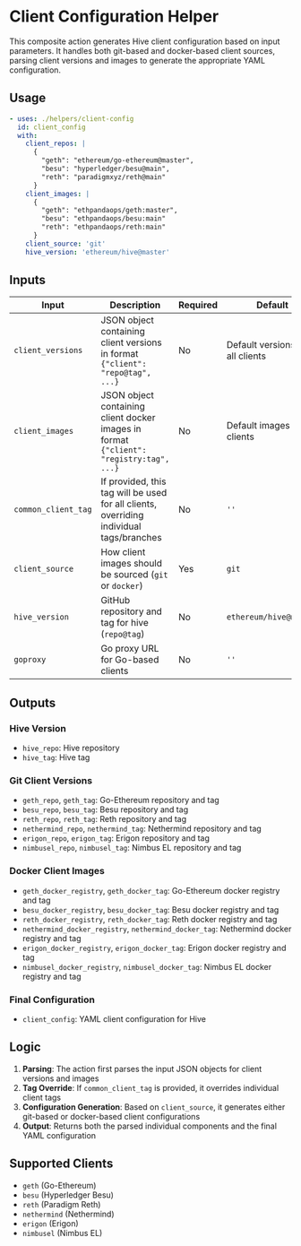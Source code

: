 # Client Configuration Helper

This composite action generates Hive client configuration based on input parameters. It handles both git-based and docker-based client sources, parsing client versions and images to generate the appropriate YAML configuration.

## Usage

```yaml
- uses: ./helpers/client-config
  id: client_config
  with:
    client_repos: |
      {
        "geth": "ethereum/go-ethereum@master",
        "besu": "hyperledger/besu@main",
        "reth": "paradigmxyz/reth@main"
      }
    client_images: |
      {
        "geth": "ethpandaops/geth:master",
        "besu": "ethpandaops/besu:main"
        "reth": "ethpandaops/reth:main"
      }
    client_source: 'git'
    hive_version: 'ethereum/hive@master'
```

## Inputs

| Input | Description | Required | Default |
|-------|-------------|----------|---------|
| `client_versions` | JSON object containing client versions in format `{"client": "repo@tag", ...}` | No | Default versions for all clients |
| `client_images` | JSON object containing client docker images in format `{"client": "registry:tag", ...}` | No | Default images for all clients |
| `common_client_tag` | If provided, this tag will be used for all clients, overriding individual tags/branches | No | `''` |
| `client_source` | How client images should be sourced (`git` or `docker`) | Yes | `git` |
| `hive_version` | GitHub repository and tag for hive (`repo@tag`) | No | `ethereum/hive@master` |
| `goproxy` | Go proxy URL for Go-based clients | No | `''` |

## Outputs

### Hive Version
- `hive_repo`: Hive repository
- `hive_tag`: Hive tag

### Git Client Versions
- `geth_repo`, `geth_tag`: Go-Ethereum repository and tag
- `besu_repo`, `besu_tag`: Besu repository and tag
- `reth_repo`, `reth_tag`: Reth repository and tag
- `nethermind_repo`, `nethermind_tag`: Nethermind repository and tag
- `erigon_repo`, `erigon_tag`: Erigon repository and tag
- `nimbusel_repo`, `nimbusel_tag`: Nimbus EL repository and tag

### Docker Client Images
- `geth_docker_registry`, `geth_docker_tag`: Go-Ethereum docker registry and tag
- `besu_docker_registry`, `besu_docker_tag`: Besu docker registry and tag
- `reth_docker_registry`, `reth_docker_tag`: Reth docker registry and tag
- `nethermind_docker_registry`, `nethermind_docker_tag`: Nethermind docker registry and tag
- `erigon_docker_registry`, `erigon_docker_tag`: Erigon docker registry and tag
- `nimbusel_docker_registry`, `nimbusel_docker_tag`: Nimbus EL docker registry and tag

### Final Configuration
- `client_config`: YAML client configuration for Hive

## Logic

1. **Parsing**: The action first parses the input JSON objects for client versions and images
2. **Tag Override**: If `common_client_tag` is provided, it overrides individual client tags
3. **Configuration Generation**: Based on `client_source`, it generates either git-based or docker-based client configurations
4. **Output**: Returns both the parsed individual components and the final YAML configuration

## Supported Clients

- `geth` (Go-Ethereum)
- `besu` (Hyperledger Besu)
- `reth` (Paradigm Reth)
- `nethermind` (Nethermind)
- `erigon` (Erigon)
- `nimbusel` (Nimbus EL)
